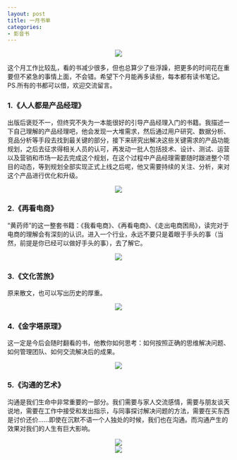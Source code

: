 ```yaml
---
layout: post
title: 一月书单
categories:
- 影音书
---
```

<CENTER><IMG SRC="http://i12.tietuku.com/770b9704b8f182ed.png"></CENTER>

这个月工作比较乱，看的书减少很多，但也总算少了些浮躁，把更多的时间花在重要但不紧急的事情上面，不会错。希望下个月能再多读些，每本都有读书笔记。PS.所有的书都可以借，欢迎交流留言。

### 1.《人人都是产品经理》

出版后褒贬不一，但终究不失为一本能很好的引导产品经理入门的书籍。我描述一下自己理解的产品经理吧，他会发现一大堆需求，然后通过用户研究、数据分析、竞品分析等手段去找到最关键的部分，接下来研究出解决这些关键需求的产品功能规划，之后去征求得相关人员的认可，再发动一批人包括技术、设计、测试、运营以及营销和市场一起去完成这个规划，在这个过程中产品经理需要随时跟进整个项目的动态，等到规划全部实现正式上线之后呢，他又需要持续的关注、分析，来对这个产品进行优化和升级。

<CENTER><IMG SRC="http://i12.tietuku.com/04ff81ab491dea81.png"></CENTER>

### 2.《再看电商》

“黄药师”的这一整套书籍：《我看电商》、《再看电商》、《走出电商困局》，读完对于电商的理解会有深刻的认识。进入一个行业，永远不要只是着眼于手头的事（当然，前提是你已经可以做好手头的事），去了解它。

<CENTER><IMG SRC="http://i12.tietuku.com/fb90f1c651bd1b02.png"></CENTER>

### 3.《文化苦旅》
原来散文，也可以写出历史的厚重。

<CENTER><IMG SRC="http://i12.tietuku.com/bd1705a446e18c32.png"></CENTER>

### 4.《金字塔原理》
这一定是今后会随时翻看的书，他教你如何思考：如何按照正确的思维解决问题、如何管理团队、如何交流解决后的成果。

<CENTER><IMG SRC="http://i12.tietuku.com/aac2f25d32820d11.png"></CENTER>

### 5.《沟通的艺术》
沟通是我们生命中非常重要的一部分。我们需要与家人交流感情，需要与朋友谈天说地，需要在工作中接受和发出指示，与同事探讨解决问题的方法，需要在买东西是讨价还价......即使在沉默不语一个人独处的时候，我们也在沟通。而沟通产生的效果对我们的人生有巨大影响。

<CENTER><IMG SRC="http://i12.tietuku.com/4e8b6fc3ef228222.png"></CENTER>

<center><img src="http://i.imgur.com/v85NzKV.jpg"></center>